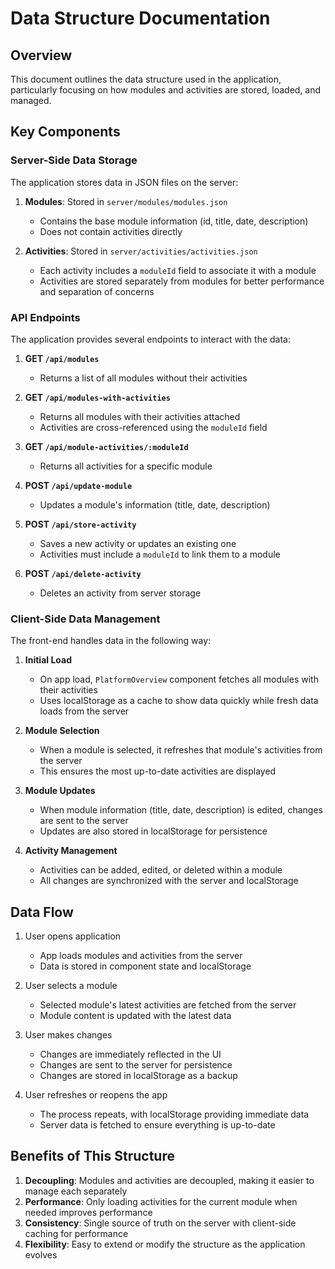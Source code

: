 # Data Structure Documentation

## Overview

This document outlines the data structure used in the application, particularly focusing on how modules and activities are stored, loaded, and managed.

## Key Components

### Server-Side Data Storage

The application stores data in JSON files on the server:

1. **Modules**: Stored in `server/modules/modules.json`
   - Contains the base module information (id, title, date, description)
   - Does not contain activities directly

2. **Activities**: Stored in `server/activities/activities.json`
   - Each activity includes a `moduleId` field to associate it with a module
   - Activities are stored separately from modules for better performance and separation of concerns

### API Endpoints

The application provides several endpoints to interact with the data:

1. **GET `/api/modules`**
   - Returns a list of all modules without their activities

2. **GET `/api/modules-with-activities`**
   - Returns all modules with their activities attached
   - Activities are cross-referenced using the `moduleId` field

3. **GET `/api/module-activities/:moduleId`**
   - Returns all activities for a specific module

4. **POST `/api/update-module`**
   - Updates a module's information (title, date, description)

5. **POST `/api/store-activity`**
   - Saves a new activity or updates an existing one
   - Activities must include a `moduleId` to link them to a module

6. **POST `/api/delete-activity`**
   - Deletes an activity from server storage

### Client-Side Data Management

The front-end handles data in the following way:

1. **Initial Load**
   - On app load, `PlatformOverview` component fetches all modules with their activities
   - Uses localStorage as a cache to show data quickly while fresh data loads from the server

2. **Module Selection**
   - When a module is selected, it refreshes that module's activities from the server
   - This ensures the most up-to-date activities are displayed

3. **Module Updates**
   - When module information (title, date, description) is edited, changes are sent to the server
   - Updates are also stored in localStorage for persistence

4. **Activity Management**
   - Activities can be added, edited, or deleted within a module
   - All changes are synchronized with the server and localStorage

## Data Flow

1. User opens application
   - App loads modules and activities from the server
   - Data is stored in component state and localStorage

2. User selects a module
   - Selected module's latest activities are fetched from the server
   - Module content is updated with the latest data

3. User makes changes
   - Changes are immediately reflected in the UI
   - Changes are sent to the server for persistence
   - Changes are stored in localStorage as a backup

4. User refreshes or reopens the app
   - The process repeats, with localStorage providing immediate data
   - Server data is fetched to ensure everything is up-to-date

## Benefits of This Structure

1. **Decoupling**: Modules and activities are decoupled, making it easier to manage each separately
2. **Performance**: Only loading activities for the current module when needed improves performance
3. **Consistency**: Single source of truth on the server with client-side caching for performance
4. **Flexibility**: Easy to extend or modify the structure as the application evolves 